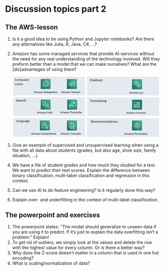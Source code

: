 # Discussion topics part 2

## The AWS-lesson

1. Is it a good idea to be using Python and Jupyter notebooks? Are there any alternatives like Julia, R, Java, C#, …?
2. Amazon has some managed services that provide AI-services without the need for any real understanding of the technology involved. Will they preform better than a model that we can make ourselves? What are the [dis]advantages of using them?

    ![](files/2023-04-11-18-35-30.png)

3. Give an example of supervised and unsupervised learning when using a file with all data about students (grades, but also age, shoe size, family situation, …).
4. We have a file of student grades and how much they studied for a test. We want to predict their test scores. Explain the difference between binary classification, multi-label classification and regression in this context.
5. Can we use AI to do feature engineering? Is it regularly done this way?
6. Explain over- and underfitting in the context of multi-label classification.


## The powerpoint and exercises

1. The powerpoint states: "The model should generalize to unseen data if you are using it to predict. If it’s just to explain the data overfitting isn’t a problem." Explain!
1. To get rid of outliers, we simply look at the values and delete the row with the highest value for every column. Or is there a better way?
1. Why does the Z-score doesn't matter in a column that is used in one hot encoding?
1. What is scaling/normalization of data?





